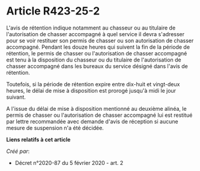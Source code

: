 # Article R423-25-2

L'avis de rétention indique notamment au chasseur ou au titulaire de l'autorisation de chasser accompagné à quel service il
devra s'adresser pour se voir restituer son permis de chasser ou son autorisation de chasser accompagné. Pendant les douze
heures qui suivent la fin de la période de rétention, le permis de chasser ou l'autorisation de chasser accompagné est tenu à
la disposition du chasseur ou du titulaire de l'autorisation de chasser accompagné dans les bureaux du service désigné dans
l'avis de rétention.

Toutefois, si la période de rétention expire entre dix-huit et vingt-deux heures, le délai de mise à disposition est prorogé
jusqu'à midi le jour suivant.

A l'issue du délai de mise à disposition mentionné au deuxième alinéa, le permis de chasser ou l'autorisation de chasser
accompagné lui est restitué par lettre recommandée avec demande d'avis de réception si aucune mesure de suspension n'a été
décidée.

**Liens relatifs à cet article**

_Créé par_:

  - Décret n°2020-87 du 5 février 2020 - art. 2
